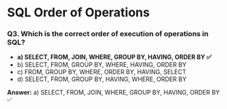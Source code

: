 # SQL Order of Operations

### Q3. Which is the correct order of execution of operations in SQL?
- **a) SELECT, FROM, JOIN, WHERE, GROUP BY, HAVING, ORDER BY ✅** 
- b) SELECT, FROM, GROUP BY, WHERE, HAVING, ORDER BY 
- c) FROM, GROUP BY, WHERE, ORDER BY, HAVING, SELECT  
- d) SELECT, FROM, GROUP BY, HAVING, WHERE, ORDER BY  

**Answer:** a) SELECT, FROM, JOIN, WHERE, GROUP BY, HAVING, ORDER BY ✅